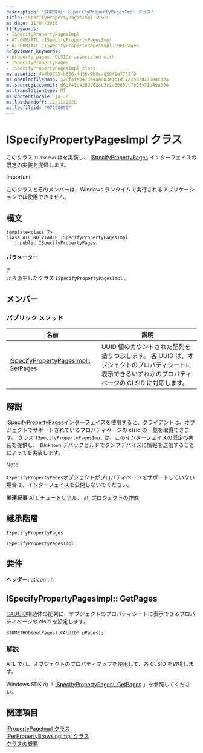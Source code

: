```yaml
---
description: '詳細情報: ISpecifyPropertyPagesImpl クラス'
title: ISpecifyPropertyPagesImpl クラス
ms.date: 11/04/2016
f1_keywords:
- ISpecifyPropertyPagesImpl
- ATLCOM/ATL::ISpecifyPropertyPagesImpl
- ATLCOM/ATL::ISpecifyPropertyPagesImpl::GetPages
helpviewer_keywords:
- property pages, CLSIDs associated with
- ISpecifyPropertyPages
- ISpecifyPropertyPagesImpl class
ms.assetid: 4e4b9795-b656-4d56-9b8c-85941e7731f9
ms.openlocfilehash: 528fafa0473a4aa803e1c1d17a24b2d27584c33a
ms.sourcegitcommit: d6af41e42699628c3e2e6063ec7b03931a49a098
ms.translationtype: MT
ms.contentlocale: ja-JP
ms.lasthandoff: 12/11/2020
ms.locfileid: "97158050"
---
```

# <a name="ispecifypropertypagesimpl-class"></a>ISpecifyPropertyPagesImpl クラス

このクラス `IUnknown` はを実装し、 [ISpecifyPropertyPages](/windows/win32/api/ocidl/nn-ocidl-ispecifypropertypages) インターフェイスの既定の実装を提供します。

> [!IMPORTANT]
> このクラスとそのメンバーは、Windows ランタイムで実行されるアプリケーションでは使用できません。

## <a name="syntax"></a>構文

```
template<class T>
class ATL_NO_VTABLE ISpecifyPropertyPagesImpl
   : public ISpecifyPropertyPages
```

#### <a name="parameters"></a>パラメーター

*T*<br/>
から派生したクラス `ISpecifyPropertyPagesImpl` 。

## <a name="members"></a>メンバー

### <a name="public-methods"></a>パブリック メソッド

|名前|説明|
|----------|-----------------|
|[ISpecifyPropertyPagesImpl:: GetPages](#getpages)|UUID 値のカウントされた配列を塗りつぶします。 各 UUID は、オブジェクトのプロパティシートに表示できるいずれかのプロパティページの CLSID に対応します。|

## <a name="remarks"></a>解説

[ISpecifyPropertyPages](/windows/win32/api/ocidl/nn-ocidl-ispecifypropertypages)インターフェイスを使用すると、クライアントは、オブジェクトでサポートされているプロパティページの clsid の一覧を取得できます。 クラス `ISpecifyPropertyPagesImpl` は、このインターフェイスの既定の実装を提供し、 `IUnknown` デバッグビルドでダンプデバイスに情報を送信することによってを実装します。

> [!NOTE]
> `ISpecifyPropertyPages`オブジェクトがプロパティページをサポートしていない場合は、インターフェイスを公開しないでください。

**関連記事** [ATL チュートリアル](../../atl/active-template-library-atl-tutorial.md)、 [atl プロジェクトの作成](../../atl/reference/creating-an-atl-project.md)

## <a name="inheritance-hierarchy"></a>継承階層

`ISpecifyPropertyPages`

`ISpecifyPropertyPagesImpl`

## <a name="requirements"></a>要件

**ヘッダー:** atlcom. h

## <a name="ispecifypropertypagesimplgetpages"></a><a name="getpages"></a> ISpecifyPropertyPagesImpl:: GetPages

[CAUUID](/windows/win32/api/ocidl/ns-ocidl-cauuid)構造体の配列に、オブジェクトのプロパティシートに表示できるプロパティページの clsid を設定します。

```
STDMETHOD(GetPages)(CAUUID* pPages);
```

### <a name="remarks"></a>解説

ATL では、オブジェクトのプロパティマップを使用して、各 CLSID を取得します。

Windows SDK の「 [ISpecifyPropertyPages:: GetPages](/windows/win32/api/ocidl/nf-ocidl-ispecifypropertypages-getpages) 」を参照してください。

## <a name="see-also"></a>関連項目

[IPropertyPageImpl クラス](../../atl/reference/ipropertypageimpl-class.md)<br/>
[IPerPropertyBrowsingImpl クラス](../../atl/reference/iperpropertybrowsingimpl-class.md)<br/>
[クラスの概要](../../atl/atl-class-overview.md)
